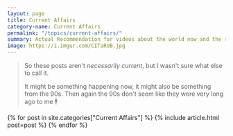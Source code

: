 ```yaml
---
layout: page
title: Current Affairs
category-name: Current Affairs
permalink: "/topics/current-affairs/"
summary: Actual Recommendation for videos about the world now and the recent past.
image: https://i.imgur.com/CITaRUB.jpg
---
```


> So these posts aren't *necessarily current*, but I wasn't sure what else to call it.
>
> It might be something happening now, it might also be something from the 90s. Then again the 90s don't seem like they were very long ago to me 🕴️

{% for post in site.categories["Current Affairs"] %}
  {% include article.html post=post %}
{% endfor %}
